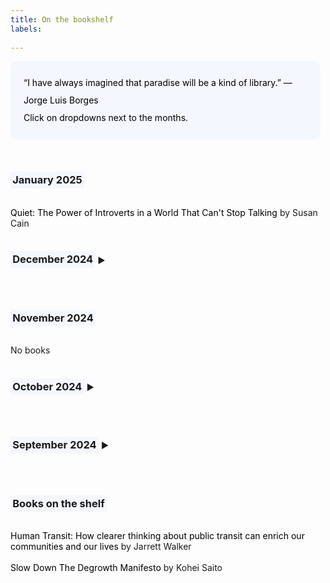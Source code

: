 ```yaml
---
title: On the bookshelf
labels: 
  
---
```


<p style="padding: 1.5em 1.5em; background: #f5f7ff; border-radius: 10px; color: #000; width: 90%; line-height: 2;">
<!-- As a child, I dreamed of becoming a librarian so I could spend my days surrounded by books. (I joke that I now need glasses because, after my parents sent me to bed, I would sneakily read by the light of the hallway.) <br><br>
While my career aspirations have evolved, here are some fantastic books I’ve been enjoying lately. -->
“I have always imagined that paradise will be a kind of library.” —Jorge Luis Borges
<br>
Click on dropdowns next to the months.
</p>
<br>

<h3><span style="background-color: #f5f7ff; padding: 0.2em;">January 2025</span></h3> 
<br>
    <a href="https://susancain.net/book/quiet/" style="text-decoration: none; color: #000;">
        Quiet: The Power of Introverts in a World That Can't Stop Talking
    </a> by Susan Cain <br><br>

<h3 onclick="toggleDropdown('decemberDropdown', this)" style="cursor: pointer;">
    <span style="background-color: #f5f7ff; padding: 0.2em;">December 2024</span>
    <span style="font-size: 0.8em;" class="arrow">&#9654;</span>
</h3>

<div id="decemberDropdown" style="display: none;">
<br>
    <a href="https://www.keithferrazzi.com/books" style="text-decoration: none; color: #000;">
        Never Eat Alone
    </a> by Keith Ferrazzi <br><br>
    <a href="http://www.erikalee.org/the-making-of-asian-america/" style="text-decoration: none; color: #000;">
        The Making of Asian America: A History
    </a> by Erika Lee <br><br>    
</div>    
<br><br>

<h3><span style="background-color: #f5f7ff; padding: 0.2em;">November 2024</span></h3> 
<br>
    No books
    <br><br>    

<h3 onclick="toggleDropdown('octoberDropdown', this)" style="cursor: pointer;">
    <span style="background-color: #f5f7ff; padding: 0.2em;">October 2024</span>
    <span style="font-size: 0.8em;" class="arrow">&#9654;</span>
</h3>

<div id="octoberDropdown" style="display: none;">
<br>
    <a href="https://cleoqian.com/Let-s-Go-Let-s-Go-Let-s-Go" style="text-decoration: none; color: #000;">
        Let's Go Let's Go Let's Go
    </a> by Cleo Qian <br><br>
    <a href="https://www.nicholascarr.com/?page_id=16" style="text-decoration: none; color: #000;">
        The Shallows: What the Internet Is Doing to Our Brains
    </a> by Nicholas Carr <br><br>
</div>    
<br><br>
  

<h3 onclick="toggleDropdown('septemberDropdown', this)" style="cursor: pointer;">
    <span style="background-color: #f5f7ff; padding: 0.2em;">September 2024</span> 
    <span style="font-size: 0.8em;" class="arrow">&#9654;</span>
</h3>

<div id="septemberDropdown" style="display: none;">
<br>
    <a href="https://www.sevenminutesolution.com/" style="text-decoration: none; color: #000;">
        The 7-Minute Productivity Solution
    </a>
  by John Brandon <br><br>

  <p style="padding: 2em 2em; background: #f5f7ff; border-radius: 4px; color: #000; width: 90%; line-height: 2.5;">
    <b>Takeways: </b>Productivity is the pursuit of external goals. It’s essential to shift our perspective on productivity from solely self-improvement to a focus on serving others and making a meaningful difference. <br>There is a distinction between a morning routine, which allows for reflection on "moments of hope," and planning your day. While both are important, they serve different purposes in enhancing productivity.
  </p>
  <a href="https://emilyamills.com/book/" style="text-decoration: none; color: #000;">
        The Art of Visual Notetaking
    </a>
   by Emily Mills <br><br>

  <p style="padding: 2em 2em; background: #f5f7ff; border-radius: 4px; color: #000; width: 90%; line-height: 2.5;">
    <b>Takeways: </b>A new form of recollection, visual notetaking combines words and images to enhance understanding and retention. It encourages active listening and engagement, making it easier to process information. <br>Simple sketching techniques, such as icons, arrows, and shapes, can effectively convey complex ideas. You don’t need to be an artist; basic drawings can communicate concepts clearly.
  </p>
</div>
<br><br>
  

<h3><span style="background-color: #f5f7ff; padding: 0.2em;">Books on the shelf</span></h3> 
<br>
    <a href="https://humantransit.org/book" style="text-decoration: none; color: #000;">
        Human Transit: How clearer thinking about public transit can enrich our communities and our lives
    </a> by Jarrett Walker<br><br>
    <a href="https://astrapublishinghouse.com/product/slow-down-9781662602368/" style="text-decoration: none; color: #000;">
        Slow Down The Degrowth Manifesto
    </a> by Kohei Saito<br><br>


<script>
    function toggleDropdown(id, element) {
        var dropdown = document.getElementById(id);
        dropdown.style.display = dropdown.style.display === 'none' ? 'block' : 'none';
        
        // Toggle arrow direction
        var arrow = element.querySelector('.arrow');
        arrow.innerHTML = dropdown.style.display === 'block' ? '&#9660;' : '&#9654;';
    }
</script>

